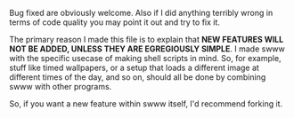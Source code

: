 Bug fixed are obviously welcome. Also if I did anything terribly wrong in terms
of code quality you may point it out and try to fix it.

The primary reason I made this file is to explain that **NEW FEATURES WILL NOT
BE ADDED, UNLESS THEY ARE EGREGIOUSLY SIMPLE**. I made swww with the specific
usecase of making shell scripts in mind. So, for example, stuff like timed
wallpapers, or a setup that loads a different image at different times of the
day, and so on, should all be done by combining swww with other programs.

So, if you want a new feature within swww itself, I'd recommend forking it.
